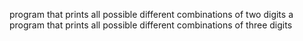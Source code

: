 program that prints all possible different combinations of two digits
a program that prints all possible different combinations of three digits
